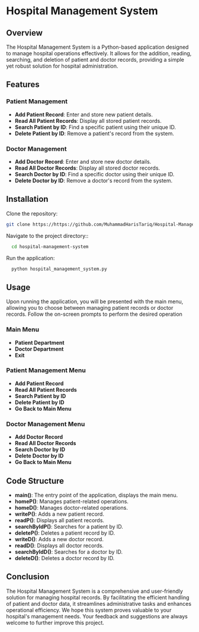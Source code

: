 # Hospital Management System

## Overview
The Hospital Management System is a Python-based application designed to manage hospital operations effectively. It allows for the addition, reading, searching, and deletion of patient and doctor records, providing a simple yet robust solution for hospital administration.

## Features

### Patient Management
- **Add Patient Record**: Enter and store new patient details.
- **Read All Patient Records**: Display all stored patient records.
- **Search Patient by ID**: Find a specific patient using their unique ID.
- **Delete Patient by ID**: Remove a patient's record from the system.

### Doctor Management
- **Add Doctor Record**: Enter and store new doctor details.
- **Read All Doctor Records**: Display all stored doctor records.
- **Search Doctor by ID**: Find a specific doctor using their unique ID.
- **Delete Doctor by ID**: Remove a doctor's record from the system.

## Installation

Clone the repository:
```bash
git clone https://https://github.com/MuhammadHarisTariq/Hospital-Management-System
```
Navigate to the project directory::
```bash
  cd hospital-management-system
```
Run the application:
```bash
  python hospital_management_system.py
```
## Usage
Upon running the application, you will be presented with the main menu, allowing you to choose between managing patient records or doctor records. Follow the on-screen prompts to perform the desired operation
### Main Menu
- **Patient Department**
- **Doctor Department**
- **Exit**
### Patient Management Menu
- **Add Patient Record**
- **Read All Patient Records**
- **Search Patient by ID**
- **Delete Patient by ID**
- **Go Back to Main Menu**

### Doctor Management Menu
- **Add Doctor Record**
- **Read All Doctor Records**
- **Search Doctor by ID**
- **Delete Doctor by ID**
- **Go Back to Main Menu**

## Code Structure

- **main()**: The entry point of the application, displays the main menu.
- **homeP()**: Manages patient-related operations.
- **homeD()**: Manages doctor-related operations.
- **writeP()**: Adds a new patient record.
- **readP()**: Displays all patient records.
- **searchByIdP()**: Searches for a patient by ID.
- **deleteP()**: Deletes a patient record by ID.
- **writeD()**: Adds a new doctor record.
- **readD()**: Displays all doctor records.
- **searchByIdD()**: Searches for a doctor by ID.
- **deleteD()**: Deletes a doctor record by ID.

## Conclusion

The Hospital Management System is a comprehensive and user-friendly solution for managing hospital records. By facilitating the efficient handling of patient and doctor data, it streamlines administrative tasks and enhances operational efficiency. We hope this system proves valuable to your hospital's management needs. Your feedback and suggestions are always welcome to further improve this project.
